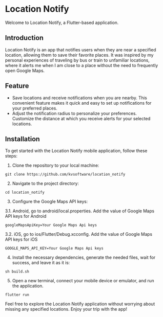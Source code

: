 # Location Notify
Welcome to Location Notify, a Flutter-based application.

## Introduction
Location Notify is an app that notifies users when they are near a specified location, allowing them to save their favorite places. It was inspired by my personal experiences of traveling by bus or train to unfamiliar locations, where it alerts me when I am close to a place without the need to frequently open Google Maps.

## Feature
- Save locations and receive notifications when you are nearby. This convenient feature makes it quick and easy to set up notifications for your preferred places.
- Adjust the notification radius to personalize your preferences. Customize the distance at which you receive alerts for your selected locations.

## Installation
To get started with the Location Notify mobile application, follow these steps:

1. Clone the repository to your local machine:
```
git clone https://github.com/kvsoftware/location_notify
```

2. Navigate to the project directory:
```
cd location_notify
```

3. Configure the Google Maps API keys:

3.1. Android, go to android/local.properties. Add the value of Google Maps API keys for Android
```
googleMapsApiKey=Your Google Maps Api keys
```

3.2. iOS, go to ios/Flutter/Debug.xcconfig. Add the value of Google Maps API keys for iOS
```
GOOGLE_MAPS_API_KEY=Your Google Maps Api keys
```

4. Install the necessary dependencies, generate the needed files, wait for success, and leave it as it is:
```
sh build.sh
```

5. Open a new terminal, connect your mobile device or emulator, and run the application.
```
flutter run
```

Feel free to explore the Location Notify application without worrying about missing any specified locations. Enjoy your trip with the app!
